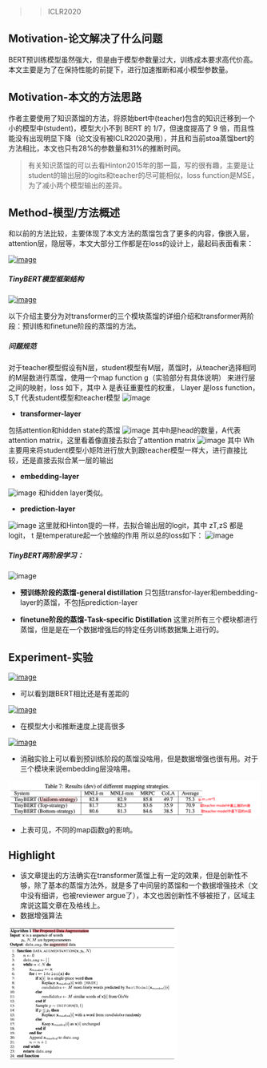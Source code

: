> >ICLR2020

## Motivation-论文解决了什么问题

BERT预训练模型虽然强大，但是由于模型参数量过大，训练成本要求高代价高。本文主要是为了在保持性能的前提下，进行加速推断和减小模型参数量。



## Motivation-本文的方法思路

作者主要使用了知识蒸馏的方法，将原始bert中(teacher)包含的知识迁移到一个小的模型中(student)，模型大小不到 BERT 的 1/7，但速度提高了 9 倍，而且性能没有出现明显下降（论文没有被ICLR2020录用），并且和当前stoa蒸馏bert的方法相比，本文也只有28%的参数量和31%的推断时间。

> 有关知识蒸馏的可以去看Hinton2015年的那一篇，写的很有趣，主要是让student的输出层的logits和teacher的尽可能相似，loss function是MSE，为了减小两个模型输出的差异。



## Method-模型/方法概述

和以前的方法比较，主要体现了本文方法的蒸馏包含了更多的内容，像嵌入层，attention层，隐层等，本文大部分工作都是在loss的设计上，最起码表面看来：

[![image](http://forum.deepaccess.cn/uploads/default/optimized/1X/133be35ba1da2797c47a11036ccacf2e93d16c6a_2_517x150.png)](http://forum.deepaccess.cn/uploads/default/original/1X/133be35ba1da2797c47a11036ccacf2e93d16c6a.png)

##### TinyBERT模型框架结构

[![image](http://forum.deepaccess.cn/uploads/default/optimized/1X/be486e362298dae2b9b09d35dfd38c9ae30e06be_2_517x291.png)](http://forum.deepaccess.cn/uploads/default/original/1X/be486e362298dae2b9b09d35dfd38c9ae30e06be.png)

以下介绍主要分为对transformer的三个模块蒸馏的详细介绍和transformer两阶段：预训练和finetune阶段的蒸馏的方法。

##### **问题规范**

对于teacher模型假设有N层，student模型有M层，蒸馏时，从teacher选择相同的M层数进行蒸馏，使用一个map function g（实验部分有具体说明） 来进行层之间的映射，loss 如下，其中 λ 是表征重要性的权重， Llayer 是loss function， S,T 代表student模型和teacher模型
![image](http://forum.deepaccess.cn/uploads/default/original/1X/c285b1966beb1e74fbe8b65ae774e405a06fdc29.png)

- **transformer-layer**

包括attention和hidden state的蒸馏
![image](http://forum.deepaccess.cn/uploads/default/original/1X/cde660d558728e3788dd79cd7ad6ec6d4402e474.png)
其中h是head的数量，A代表attention matrix，这里看着像直接去拟合了attention matrix
![image](http://forum.deepaccess.cn/uploads/default/original/1X/3f66b5987c2942b69e44c09f0f8f2c2ba0f13f9d.png)
其中 Wh 主要用来将student模型小矩阵进行放大到跟teacher模型一样大，进行直接比较，还是直接去拟合某一层的输出

- **embedding-layer**

![image](http://forum.deepaccess.cn/uploads/default/original/1X/64b833825e8973890d7bd0aba28be7702a186fc7.png)
和hidden layer类似。

- **prediction-layer**

![image](http://forum.deepaccess.cn/uploads/default/original/1X/57af95fe4f79d58558353e42b942e98fdf85b0f8.png)
这里就和Hinton提的一样，去拟合输出层的logit，其中 zT,zS 都是logit， t 是temperature起一个放缩的作用
所以总的loss如下：
![image](http://forum.deepaccess.cn/uploads/default/original/1X/1a7b72b1f5a01068e7d2cb2697109ad2f7ece612.png)

##### TinyBERT两阶段学习：

![image](http://forum.deepaccess.cn/uploads/default/original/1X/92e2a4102a850ab2404c50b1eabcbab614b515f1.png)
- **预训练阶段的蒸馏-general distillation**
只包括transfor-layer和embedding-layer的蒸馏，不包括prediction-layer

- **finetune阶段的蒸馏-Task-specific Distillation**
这里对所有三个模块都进行蒸馏，但是是在一个数据增强后的特定任务训练数据集上进行的。



## Experiment-实验

[![image](http://forum.deepaccess.cn/uploads/default/optimized/1X/9738e1e5713bc0e5113614bea403441fee502106_2_517x136.png)](http://forum.deepaccess.cn/uploads/default/original/1X/9738e1e5713bc0e5113614bea403441fee502106.png)

- 可以看到跟BERT相比还是有差距的

[![image](http://forum.deepaccess.cn/uploads/default/optimized/1X/c1b7e2ce253b2bec11832b0281828b62bff0117c_2_517x118.png)](http://forum.deepaccess.cn/uploads/default/original/1X/c1b7e2ce253b2bec11832b0281828b62bff0117c.png)

- 在模型大小和推断速度上提高很多

[![image](http://forum.deepaccess.cn/uploads/default/optimized/1X/8bccf3e572d6fcff090cb80e7429874bc9ef0901_2_517x123.png)](http://forum.deepaccess.cn/uploads/default/original/1X/8bccf3e572d6fcff090cb80e7429874bc9ef0901.png)

- 消融实验上可以看到预训练阶段的蒸馏没啥用，但是数据增强也很有用。对于三个模块来说embedding层没啥用。

![image-20200217213900200](../../images/image-20200217213900200.png)

- 上表可见，不同的map函数g的影响。



## Highlight

- 该文章提出的方法确实在transformer蒸馏上有一定的效果，但是创新性不够，除了基本的蒸馏方法外，就是多了中间层的蒸馏和一个数据增强技术（文中没有细讲，也被reviewer argue了），本文也因创新性不够被拒了，区域主席说这篇文章在及格线上。
- 数据增强算法

<img src="../../images/image-20200217214726600.png" alt="image-20200217214726600" style="zoom:33%;" />

